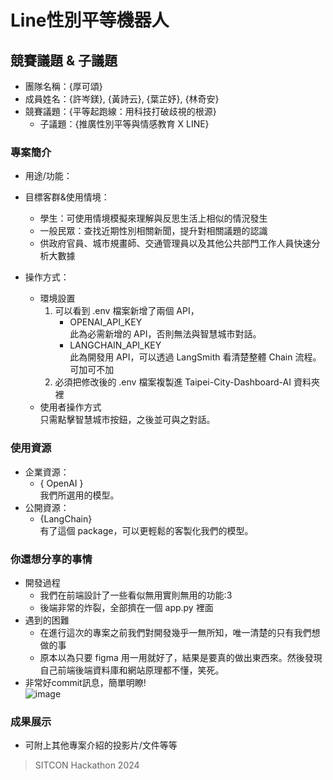 
#  Line性別平等機器人

## 競賽議題 & 子議題
- 團隊名稱：{厚可頌}
- 成員姓名：{許岑鎂}, {黃詩云}, {葉芷妤}, {林奇安}
- 競賽議題：{平等起跑線：用科技打破歧視的根源}
    - 子議題：{推廣性別平等與情感教育 X LINE}


### 專案簡介
- 用途/功能：

- 目標客群&使用情境：
    - 學生：可使用情境模擬來理解與反思生活上相似的情況發生
    - 一般民眾：查找近期性別相關新聞，提升對相關議題的認識
    - 供政府官員、城市規畫師、交通管理員以及其他公共部門工作人員快速分析大數據

- 操作方式：
    - 環境設置
        1. 可以看到 .env 檔案新增了兩個 API，
            * OPENAI_API_KEY<br>
            此為必需新增的 API，否則無法與智慧城市對話。
            * LANGCHAIN_API_KEY<br>
            此為開發用 API，可以透過 LangSmith 看清楚整體 Chain 流程。可加可不加
        2. 必須把修改後的 .env 檔案複製進 Taipei-City-Dashboard-AI 資料夾裡
    - 使用者操作方式<br>
        只需點擊智慧城市按鈕，之後並可與之對話。

### 使用資源
- 企業資源：
    - { OpenAI }<br>
    我們所選用的模型。
- 公開資源：
    - {LangChain}<br>
    有了這個 package，可以更輕鬆的客製化我們的模型。

### 你還想分享的事情
- 開發過程
  - 我們在前端設計了一些看似無用實則無用的功能:3
  - 後端非常的炸裂，全部擠在一個 app.py 裡面
- 遇到的困難
  - 在進行這次的專案之前我們對開發幾乎一無所知，唯一清楚的只有我們想做的事
  - 原本以為只要 figma 用一用就好了，結果是要真的做出東西來。然後發現自己前端後端資料庫和網站原理都不懂，笑死。
- 非常好commit訊息，簡單明瞭!<br>
![image](https://hackmd.io/_uploads/SkfcTPvvA.png)

### 成果展示
- 可附上其他專案介紹的投影片/文件等等
> SITCON Hackathon 2024
